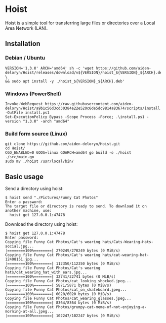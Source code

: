 # Hoist

Hoist is a simple tool for transferring large files or directories over a Local Area Network (LAN). 

## Installation

### Debian / Ubuntu 
```
VERSION='1.3.0' ARCH='amd64' sh -c 'wget https://github.com/aiden-deloryn/Hoist/releases/download/v${VERSION}/hoist_${VERSION}_${ARCH}.deb \
&& sudo apt install -y ./hoist_${VERSION}_${ARCH}.deb'
```

### Windows (PowerShell)
```
Invoke-WebRequest https://raw.githubusercontent.com/aiden-deloryn/Hoist/a9b1c56d3cd30384e22e520c6de5dc9814a83674/scripts/install.ps1 -OutFile install.ps1
Set-ExecutionPolicy Bypass -Scope Process -Force; .\install.ps1 -version "1.3.0" -arch "amd64"
```

### Build form source (Linux)
```
git clone https://github.com/aiden-deloryn/Hoist.git
cd Hoist/
CGO_ENABLED=0 GOOS=linux GOARCH=amd64 go build -o ./hoist ./src/main.go
sudo mv ./hoist /usr/local/bin/
```

## Basic usage

Send a directory using hoist:

```
$ hoist send "./Pictures/Funny Cat Photos"
Enter a password: 
The target file or directory is ready to send. To download it on another machine, use:
  hoist get 127.0.0.1:47478
```

Download the directory using hoist:

```
$ hoist get 127.0.0.1:47478
Enter password: 
Copying file Funny Cat Photos/Cat's wearing hats/Cats-Wearing-Hats-social.jpg...
|========100%========| 270249/270249 bytes (0 MiB/s)
Copying file Funny Cat Photos/Cat's wearing hats/cat-wearing-hat-12408151.jpg...
|========100%========| 112350/112350 bytes (0 MiB/s)
Copying file Funny Cat Photos/Cat's wearing hats/cat_wearing_hat_with_ears.jpg...
|========100%========| 32741/32741 bytes (0 MiB/s)
Copying file Funny Cat Photos/cat_looking_shocked.jpeg...
|========100%========| 5871/5871 bytes (0 MiB/s)
Copying file Funny Cat Photos/cat_on_skateboard.jpeg...
|========100%========| 6020/6020 bytes (0 MiB/s)
Copying file Funny Cat Photos/cat_wearing_glasses.jpeg...
|========100%========| 8364/8364 bytes (0 MiB/s)
Copying file Funny Cat Photos/grumpy-cat-meme-of-not-enjoying-a-morning-at-all.jpeg...
|========100%========| 102247/102247 bytes (0 MiB/s)
```